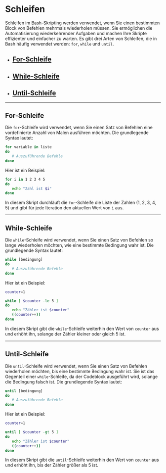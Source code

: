 # Schleifen

Schleifen im Bash-Skripting werden verwendet, wenn Sie einen bestimmten Block von Befehlen mehrmals wiederholen müssen. Sie ermöglichen die Automatisierung wiederkehrender Aufgaben und machen Ihre Skripte effizienter und einfacher zu warten. Es gibt drei Arten von Schleifen, die in Bash häufig verwendet werden: `for`, `while` und `until`.

* ## [For-Schleife](#for "for-Schleife")
* ## [While-Schleife](#while "while-Schleife")
* ## [Until-Schleife](#until "until-Schleife")

---

## For-Schleife

Die `for`-Schleife wird verwendet, wenn Sie einen Satz von Befehlen eine vordefinierte Anzahl von Malen ausführen möchten. Die grundlegende Syntax lautet:

```bash
for variable in liste
do
   # Auszuführende Befehle
done
```

Hier ist ein Beispiel:

```bash
for i in 1 2 3 4 5
do
   echo "Zahl ist $i"
done
```

In diesem Skript durchläuft die `for`-Schleife die Liste der Zahlen (1, 2, 3, 4, 5) und gibt für jede Iteration den aktuellen Wert von `i` aus.

---

## While-Schleife

Die `while`-Schleife wird verwendet, wenn Sie einen Satz von Befehlen so lange wiederholen möchten, wie eine bestimmte Bedingung wahr ist. Die grundlegende Syntax lautet:

```bash
while [bedingung]
do
   # Auszuführende Befehle
done
```

Hier ist ein Beispiel:

```bash
counter=1

while [ $counter -le 5 ]
do
   echo "Zähler ist $counter"
   ((counter++))
done
```

In diesem Skript gibt die `while`-Schleife weiterhin den Wert von `counter` aus und erhöht ihn, solange der Zähler kleiner oder gleich 5 ist.

---

## Until-Schleife

Die `until`-Schleife wird verwendet, wenn Sie einen Satz von Befehlen wiederholen möchten, bis eine bestimmte Bedingung wahr ist. Sie ist das Gegenteil einer `while`-Schleife, da der Codeblock ausgeführt wird, solange die Bedingung falsch ist. Die grundlegende Syntax lautet:

```bash
until [bedingung]
do
   # Auszuführende Befehle
done
```

Hier ist ein Beispiel:

```bash
counter=1

until [ $counter -gt 5 ]
do
   echo "Zähler ist $counter"
   ((counter++))
done
```

In diesem Skript gibt die `until`-Schleife weiterhin den Wert von `counter` aus und erhöht ihn, bis der Zähler größer als 5 ist.